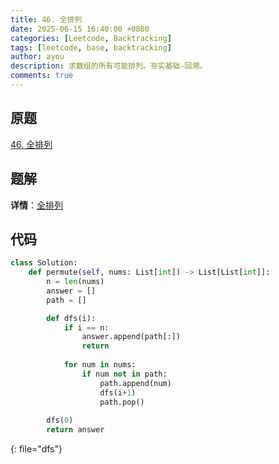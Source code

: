 ```yaml
---
title: 46. 全排列
date: 2025-06-15 16:40:00 +0800
categories: [Leetcode, Backtracking]
tags: [leetcode, base, backtracking]
author: ayou
description: 求数组的所有可能排列。夯实基础-回溯。
comments: true
---
```


## 原题
[46. 全排列](https://leetcode.cn/problems/permutations/description/)

## 题解
**详情**：[全排列](https://leetcode.cn/problems/permutations/solutions/218275/quan-pai-lie-by-leetcode-solution-2)

## 代码
```python
class Solution:
    def permute(self, nums: List[int]) -> List[List[int]]:
        n = len(nums)
        answer = []
        path = []

        def dfs(i):
            if i == n:
                answer.append(path[:])
                return
            
            for num in nums:
                if num not in path:
                    path.append(num)
                    dfs(i+1)
                    path.pop()
        
        dfs(0)
        return answer
```
{: file="dfs"}
